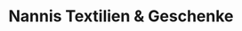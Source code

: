 ---
title: "Nannis Textilien & Geschenke"
url: /wasungen/nannis-textilien-und-geschenke/
shop: Allgemein
---